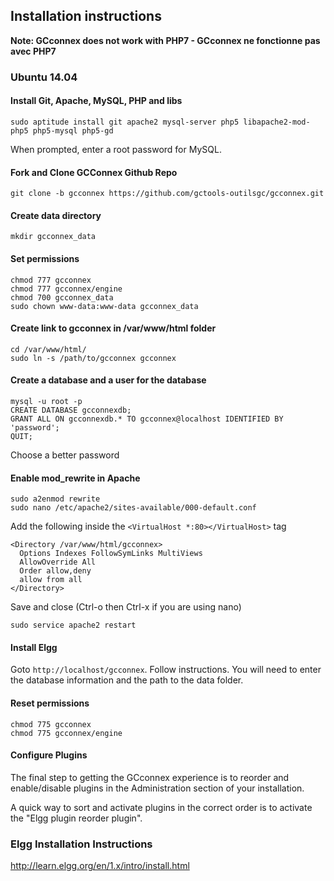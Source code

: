 ## Installation instructions
**Note: GCconnex does not work with PHP7 - GCconnex ne fonctionne pas avec PHP7**

### Ubuntu 14.04
#### Install Git, Apache, MySQL, PHP and libs
    sudo aptitude install git apache2 mysql-server php5 libapache2-mod-php5 php5-mysql php5-gd
When prompted, enter a root password for MySQL.

#### Fork and Clone GCConnex Github Repo
    git clone -b gcconnex https://github.com/gctools-outilsgc/gcconnex.git

#### Create data directory
    mkdir gcconnex_data

#### Set permissions
    chmod 777 gcconnex
    chmod 777 gcconnex/engine
    chmod 700 gcconnex_data
    sudo chown www-data:www-data gcconnex_data

#### Create link to gcconnex in /var/www/html folder
    cd /var/www/html/
    sudo ln -s /path/to/gcconnex gcconnex

#### Create a database and a user for the database
    mysql -u root -p
    CREATE DATABASE gcconnexdb;
    GRANT ALL ON gcconnexdb.* TO gcconnex@localhost IDENTIFIED BY 'password';
    QUIT;
Choose a better password

#### Enable mod_rewrite in Apache
    sudo a2enmod rewrite
    sudo nano /etc/apache2/sites-available/000-default.conf

Add the following inside the ```<VirtualHost *:80></VirtualHost>``` tag
```
<Directory /var/www/html/gcconnex>
  Options Indexes FollowSymLinks MultiViews
  AllowOverride All
  Order allow,deny
  allow from all
</Directory>
```

Save and close (Ctrl-o then Ctrl-x if you are using nano)

    sudo service apache2 restart

#### Install Elgg
Goto ```http://localhost/gcconnex```.  Follow instructions.  You will need to enter the database information and the path to the data folder.

#### Reset permissions
    chmod 775 gcconnex
    chmod 775 gcconnex/engine

#### Configure Plugins
The final step to getting the GCconnex experience is to reorder and
enable/disable plugins in the Administration section of your installation.

A quick way to sort and activate plugins in the correct order is to activate
the "Elgg plugin reorder plugin".

### Elgg Installation Instructions
http://learn.elgg.org/en/1.x/intro/install.html
